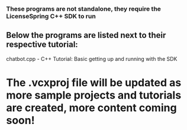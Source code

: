 ### **These programs are not standalone, they require the LicenseSpring C++ SDK to run**

## Below the programs are listed next to their respective tutorial:

chatbot.cpp - C++ Tutorial: Basic getting up and running with the SDK

# The .vcxproj file will be updated as more sample projects and tutorials are created, more content coming soon!
